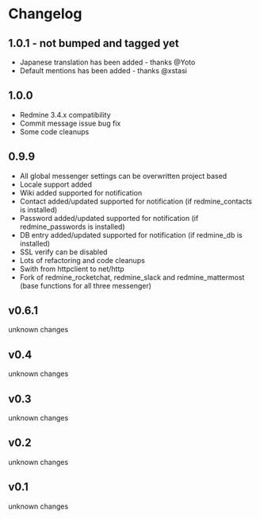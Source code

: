 Changelog
=========

## 1.0.1 - not bumped and tagged yet

* Japanese translation has been added - thanks @Yoto
* Default mentions has been added - thanks @xstasi

## 1.0.0

* Redmine 3.4.x compatibility
* Commit message issue bug fix
* Some code cleanups

## 0.9.9

* All global messenger settings can be overwritten project based
* Locale support added
* Wiki added supported for notification
* Contact added/updated supported for notification (if redmine_contacts is installed)
* Password added/updated supported for notification (if redmine_passwords is installed)
* DB entry added/updated supported for notification (if redmine_db is installed)
* SSL verify can be disabled
* Lots of refactoring and code cleanups
* Swith from httpclient to net/http
* Fork of redmine_rocketchat, redmine_slack and redmine_mattermost (base functions for all three messenger)

## v0.6.1

unknown changes

## v0.4

unknown changes

## v0.3

unknown changes

## v0.2

unknown changes

## v0.1

unknown changes
